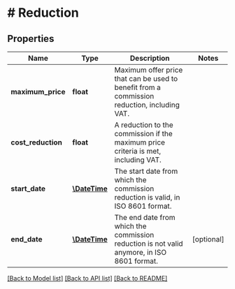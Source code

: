 # # Reduction

## Properties

Name | Type | Description | Notes
------------ | ------------- | ------------- | -------------
**maximum_price** | **float** | Maximum offer price that can be used to benefit from a commission reduction, including VAT. |
**cost_reduction** | **float** | A reduction to the commission if the maximum price criteria is met, including VAT. |
**start_date** | [**\DateTime**](\DateTime.md) | The start date from which the commission reduction is valid, in ISO 8601 format. |
**end_date** | [**\DateTime**](\DateTime.md) | The end date from which the commission reduction is not valid anymore, in ISO 8601 format. | [optional]

[[Back to Model list]](../../README.md#models) [[Back to API list]](../../README.md#endpoints) [[Back to README]](../../README.md)
